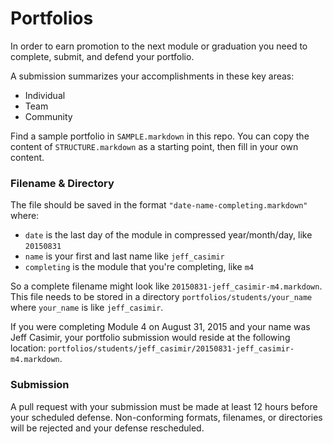 # Portfolios

In order to earn promotion to the next module or graduation you need to complete,
submit, and defend your portfolio.

A submission summarizes your accomplishments in these key areas:

* Individual
* Team
* Community

Find a sample portfolio in `SAMPLE.markdown` in this repo. You can copy the
content of `STRUCTURE.markdown` as a starting point, then fill in your own content.

### Filename & Directory

The file should be 
saved in the format `"date-name-completing.markdown"` where:

* `date` is the last day of the module in compressed year/month/day, like `20150831`
* `name` is your first and last name like `jeff_casimir`
* `completing` is the module that you're completing, like `m4`

So a complete filename might look like `20150831-jeff_casimir-m4.markdown`. This
file needs to be stored in a directory `portfolios/students/your_name` where
`your_name` is like `jeff_casimir`.

If you were completing Module 4 on August 31, 2015 and your name was Jeff Casimir, your portfolio submission would reside at the following location: `portfolios/students/jeff_casimir/20150831-jeff_casimir-m4.markdown`.


### Submission

A pull request with your submission must be made at least 12 hours before your
scheduled defense. Non-conforming formats, filenames, or directories will be
rejected and your defense rescheduled.
